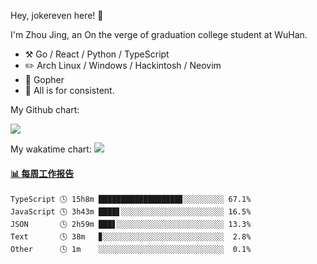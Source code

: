 Hey, jokereven here! 👋

I'm Zhou Jing, an On the verge of graduation college student at WuHan.

-   :hammer_and_pick: Go / React / Python / TypeScript
-   :pencil2: Arch Linux / Windows / Hackintosh / Neovim
-   :seedling: Gopher
-   :thought_balloon: All is for consistent.

My Github chart:

![](https://ghchart.rshah.org/JonnieWayy)

My wakatime chart:
![](https://wakatime.com/share/@jokereven/1679dc82-4bf9-4b63-9203-390d608503de.png)

<!-- waka-box start -->
#### <a href="https://gist.github.com/9f8118785e2d128d746db5f61b0e0a2a" target="_blank">📊 每周工作报告</a>
```text
TypeScript 🕓 15h8m ██████████████████▊░░░░░░░░░ 67.1%
JavaScript 🕓 3h43m ████▋░░░░░░░░░░░░░░░░░░░░░░░ 16.5%
JSON       🕓 2h59m ███▋░░░░░░░░░░░░░░░░░░░░░░░░ 13.3%
Text       🕓 38m   ▊░░░░░░░░░░░░░░░░░░░░░░░░░░░  2.8%
Other      🕓 1m    ░░░░░░░░░░░░░░░░░░░░░░░░░░░░  0.1%
```
<!-- Powered by https://github.com/journey-ad/waka-box-go . -->
<!-- waka-box end -->
